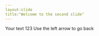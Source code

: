 ```yaml
---
layout:slide
title:"Welcome to the second slide"
---
```

Your text 123
Use the left arrow to go back 
